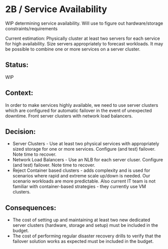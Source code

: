 # 2B / Service Availability

WIP determining service availability. Will use to figure out hardware/storage constraints/requirements

Current estimation: Physically cluster at least two servers for each service for high availability.  Size servers appropriately to forecast workloads.  It may be possible to combine one or more services on a server cluster.

## Status: 
WIP

## Context: 
In order to make services highly available, we need to use server clusters which are configured for automatic failover in the event of unexpected downtime. Front server clusters with network load balancers.

## Decision: 
- Server Clusters - Use at least two physical services with appropriately sized storage for one or more services.  Configure (and test) failover. Note time to recover.
- Network Load Balancers - Use an NLB for each server cluser.  Configure (and test) failover. Note time to recover.
- Reject Container based clusters - adds complexity and is used for scenarios where rapid and extreme scale up/down is needed.  Our scenario workloads are more predictable. 
Also current IT team is not familiar with container-based strategies - they currently use VM clusters.
  
## Consequences: 
- The cost of setting up and maintaining at least two new dedicated server clusters (hardware, storage and setup) must be included in the budget.
- The cost of performing regular disaster recovery drills to verify that the failover solution works as expected must be included in the budget.
